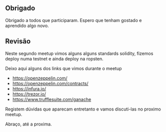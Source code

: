 ## Obrigado

Obrigado a todos que participaram. Espero que tenham gostado e aprendido algo novo.

## Revisão

Neste segundo meetup vimos alguns alguns standards solidity, fizemos deploy numa testnet e ainda deploy na ropsten.

Deixo aqui alguns dos links que vimos durante o meetup
* https://openzeppelin.com/
* https://openzeppelin.com/contracts/
* https://infura.io/
* https://trezor.io/
* https://www.trufflesuite.com/ganache

Registem dúvidas que aparecam entretanto e vamos discuti-las no proximo meetup.

Abraço, até a proxima.